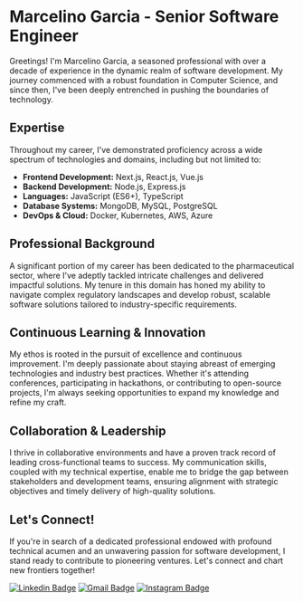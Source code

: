 # Marcelino Garcia - Senior Software Engineer

Greetings! I'm Marcelino Garcia, a seasoned professional with over a decade of experience in the dynamic realm of software development. My journey commenced with a robust foundation in Computer Science, and since then, I've been deeply entrenched in pushing the boundaries of technology.

## Expertise

Throughout my career, I've demonstrated proficiency across a wide spectrum of technologies and domains, including but not limited to:

- **Frontend Development:** Next.js, React.js, Vue.js
- **Backend Development:** Node.js, Express.js
- **Languages:** JavaScript (ES6+), TypeScript
- **Database Systems:** MongoDB, MySQL, PostgreSQL
- **DevOps & Cloud:** Docker, Kubernetes, AWS, Azure

## Professional Background

A significant portion of my career has been dedicated to the pharmaceutical sector, where I've adeptly tackled intricate challenges and delivered impactful solutions. My tenure in this domain has honed my ability to navigate complex regulatory landscapes and develop robust, scalable software solutions tailored to industry-specific requirements.

## Continuous Learning & Innovation

My ethos is rooted in the pursuit of excellence and continuous improvement. I'm deeply passionate about staying abreast of emerging technologies and industry best practices. Whether it's attending conferences, participating in hackathons, or contributing to open-source projects, I'm always seeking opportunities to expand my knowledge and refine my craft.

## Collaboration & Leadership

I thrive in collaborative environments and have a proven track record of leading cross-functional teams to success. My communication skills, coupled with my technical expertise, enable me to bridge the gap between stakeholders and development teams, ensuring alignment with strategic objectives and timely delivery of high-quality solutions.

## Let's Connect!

If you're in search of a dedicated professional endowed with profound technical acumen and an unwavering passion for software development, I stand ready to contribute to pioneering ventures. Let's connect and chart new frontiers together!

[![Linkedin Badge](https://img.shields.io/badge/-Marcelino%20Garcia-0A66C2?style=flat-square&logo=Linkedin&logoColor=white&link=https://www.linkedin.com/in/marcelino-garcia-2a1309219/)](https://www.linkedin.com/in/marcelino-garcia-2a1309219/) 
[![Gmail Badge](https://img.shields.io/badge/-marcelino.garcia@novaandradina.org-DB4437?style=flat-square&logo=Gmail&logoColor=white&link=mailto:marcelino.garcia@novaandradina.org)](mailto:marcelino.garcia@novaandradina.org)
[![Instagram Badge](https://img.shields.io/badge/-marcelinovitorgarcia-E4405F?style=flat-square&logo=Instagram&logoColor=white&link=https://www.instagram.com/marcelinovitorgarcia/)](https://www.instagram.com/marcelinovitorgarcia/)
